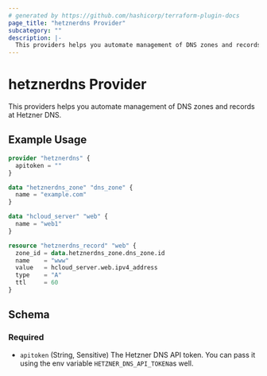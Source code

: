 ```yaml
---
# generated by https://github.com/hashicorp/terraform-plugin-docs
page_title: "hetznerdns Provider"
subcategory: ""
description: |-
  This providers helps you automate management of DNS zones and records at Hetzner DNS.
---
```


# hetznerdns Provider

This providers helps you automate management of DNS zones and records at Hetzner DNS.

## Example Usage

```terraform
provider "hetznerdns" {
  apitoken = ""
}

data "hetznerdns_zone" "dns_zone" {
  name = "example.com"
}

data "hcloud_server" "web" {
  name = "web1"
}

resource "hetznerdns_record" "web" {
  zone_id = data.hetznerdns_zone.dns_zone.id
  name    = "www"
  value   = hcloud_server.web.ipv4_address
  type    = "A"
  ttl     = 60
}
```

<!-- schema generated by tfplugindocs -->
## Schema

### Required

- `apitoken` (String, Sensitive) The Hetzner DNS API token. You can pass it using the env variable `HETZNER_DNS_API_TOKEN`as well.
